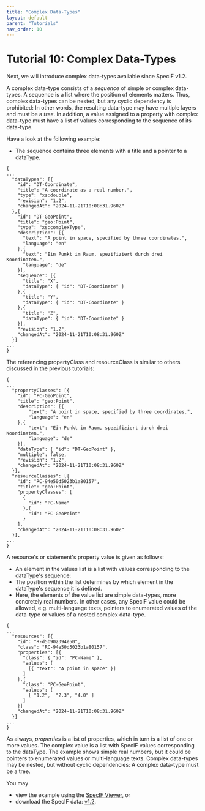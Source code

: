 ```yaml
---
title: "Complex Data-Types"
layout: default
parent: "Tutorials"
nav_order: 10
---
```


# Tutorial 10: Complex Data-Types

Next, we will introduce complex data-types available since SpecIF v1.2.

A complex data-type consists of a _sequence_ of simple or complex data-types. A sequence is a list where the position of elements matters.
Thus, complex data-types can be nested, but any cyclic dependency is prohibited: In other words, the resulting data-type may have multiple layers and must be a _tree_.
In addition, a value assigned to a property with complex data-type must have a list of values corresponding to the sequence of its data-type.

Have a look at the following example:
- The sequence contains three elements with a title and a pointer to a dataType.

```
{
...
  "dataTypes": [{
    "id": "DT-Coordinate",
    "title": "A coordinate as a real number.",
    "type": "xs:double",
    "revision": "1.2",
    "changedAt": "2024-11-21T10:08:31.960Z"
  },{
    "id": "DT-GeoPoint",
    "title": "geo:Point",
    "type": "xs:complexType",
    "description": [{
      "text": "A point in space, specified by three coordinates.",
      "language": "en"
    },{
      "text": "Ein Punkt im Raum, spezifiziert durch drei Koordinaten.",
      "language": "de"
    }],
    "sequence": [{
      "title": "X",
      "dataType": { "id": "DT-Coordinate" }
    },{
      "title": "Y",
      "dataType": { "id": "DT-Coordinate" }
    },{
      "title": "Z",
      "dataType": { "id": "DT-Coordinate" }
    }],
    "revision": "1.2",
    "changedAt": "2024-11-21T10:08:31.960Z"
  }]
...
}
```

The referencing propertyClass and resourceClass is similar to others discussed in the previous tutorials:
```
{
...
  "propertyClasses": [{
    "id": "PC-GeoPoint",
    "title": "geo:Point",
    "description": [{
        "text": "A point in space, specified by three coordinates.",
        "language": "en"
    },{
        "text": "Ein Punkt im Raum, spezifiziert durch drei Koordinaten.",
        "language": "de"
    }],
    "dataType": { "id": "DT-GeoPoint" },
    "multiple": false,
    "revision": "1.2",
    "changedAt": "2024-11-21T10:08:31.960Z"
  }],
  "resourceClasses": [{
    "id": "RC-94e50d5023b1a80157",
    "title": "geo:Point",
    "propertyClasses": [
      {
        "id": "PC-Name"
      },{
        "id": "PC-GeoPoint"
      }
    ],
    "changedAt": "2024-11-21T10:08:31.960Z"
  }],
...  
}
```

A resource's or statement's property value is given as follows:
- An element in the values list is a list with values corresponding to the dataType's sequence:
- The position within the list determines by which element in the dataType's sequence it is defined.
- Here, the elements of the value list are simple data-types, more concretely real numbers. 
In other cases, any SpecIF value could be allowed, e.g. multi-language texts, pointers to enumerated values of the data-type or values of a nested complex data-type. 

```
{
...
  "resources": [{
    "id": "R-d5b902394e50",
    "class": "RC-94e50d5023b1a80157",
    "properties": [{
      "class": { "id": "PC-Name" },
      "values": [
        [{ "text": "A point in space" }]
      ]
    },{
      "class": "PC-GeoPoint",
      "values": [
        [ "1.2",  "2.3", "4.0" ]
      ]
    }]
    "changedAt": "2024-11-21T10:08:31.960Z"
  }]
...
}
```

As always, _properties_ is a list of properties, which in turn is a list of one or more values.
The complex value is a list with SpecIF values corresponding to the dataType. 
The example shows simple real numbers, but it could be pointers to enumerated values or multi-language texts.
Complex data-types may be nested, but without cyclic dependencies: A complex data-type must be a tree.

You may 
- view the example using the <a href="https://specif.de/apps/view.html#import=https://specif.de/examples/v1.2/10_Complex-DataType.specif" target="_blank">SpecIF Viewer</a>, or 
- download the SpecIF data: <a href="https://specif.de/examples/v1.2/10_Complex-DataType.specif">v1.2</a>.
